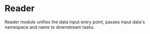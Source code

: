 # Reader

Reader module unifies the data input entry point, passes input data's namespace and name to downstream tasks.
